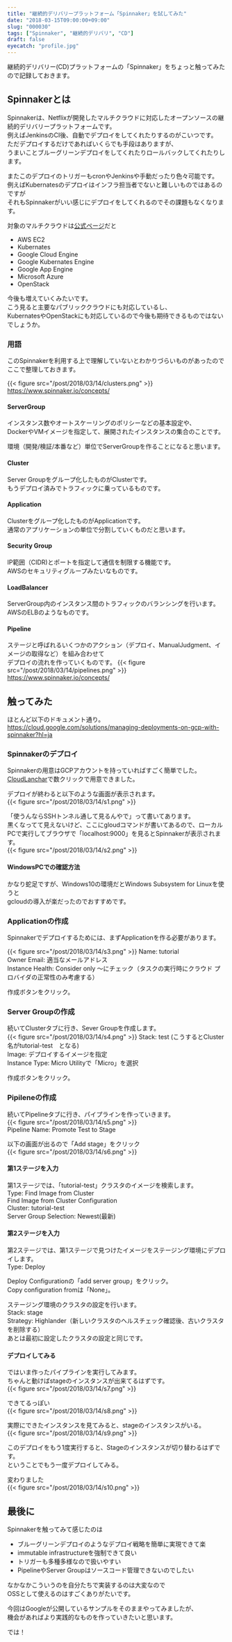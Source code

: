 ```yaml
---
title: "継続的デリバリープラットフォーム「Spinnaker」を試してみた"
date: "2018-03-15T09:00:00+09:00"
slug: "000030"
tags: ["Spinnaker", "継続的デリバリ", "CD"]
draft: false
eyecatch: "profile.jpg"
---
```

継続的デリバリー(CD)プラットフォームの「Spinnaker」をちょっと触ってみたので記録しておきます。

## Spinnakerとは
Spinnakerは、Netflixが開発したマルチクラウドに対応したオープンソースの継続的デリバリープラットフォームです。  
例えばJenkinsのCI後、自動でデプロイをしてくれたりするのがこいつです。  
ただデプロイするだけであればいくらでも手段はありますが、  
うまいことブルーグリーンデプロイをしてくれたりロールバックしてくれたりします。

またこのデプロイのトリガーもcronやJenkinsや手動だったり色々可能です。  
例えばKubernatesのデプロイはインフラ担当者でないと難しいものではあるのですが  
それもSpinnakerがいい感じにデプロイをしてくれるのでその課題もなくなります。

対象のマルチクラウドは[公式ページ](https://www.spinnaker.io/)だと

* AWS EC2
* Kubernates
* Google Cloud Engine
* Google Kubernates Engine
* Google App Engine
* Microsoft Azure
* OpenStack

今後も増えていくみたいです。  
こう見ると主要なパブリッククラウドにも対応しているし、  
KubernatesやOpenStackにも対応しているので今後も期待できるものではないでしょうか。

### 用語
このSpinnakerを利用する上で理解していないとわかりづらいものがあったのでここで整理しておきます。

{{< figure src="/post/2018/03/14/clusters.png" >}}
https://www.spinnaker.io/concepts/

#### ServerGroup
インスタンス数やオートスケーリングのポリシーなどの基本設定や、  
DockerやVMイメージを指定して、展開されたインスタンスの集合のことです。

環境（開発/検証/本番など）単位でServerGroupを作ることになると思います。

#### Cluster
Server Groupをグループ化したものがClusterです。  
もうデプロイ済みでトラフィックに乗っているものです。

#### Application
Clusterをグループ化したものがApplicationです。  
通常のアプリケーションの単位で分割していくものだと思います。

#### Security Group
IP範囲（CIDR)とポートを指定して通信を制限する機能です。  
AWSのセキュリティグループみたいなものです。

#### LoadBalancer
ServerGroup内のインスタンス間のトラフィックのバランシングを行います。  
AWSのELBのようなものです。

#### Pipeline
ステージと呼ばれるいくつかのアクション（デプロイ、ManualJudgment、イメージの取得など）を組み合わせて  
デプロイの流れを作っていくものです。
{{< figure src="/post/2018/03/14/pipelines.png" >}}
https://www.spinnaker.io/concepts/

## 触ってみた
ほとんど以下のドキュメント通り。  
https://cloud.google.com/solutions/managing-deployments-on-gcp-with-spinnaker?hl=ja

### Spinnakerのデプロイ
Spinnakerの用意はGCPアカウントを持っていればすごく簡単でした。  
[CloudLanchar](https://cloud.google.com/launcher/?q=spinnaker&hl=ja)で数クリックで用意できました。

デプロイが終わると以下のような画面が表示されます。  
{{< figure src="/post/2018/03/14/s1.png" >}}

「使うんならSSHトンネル通して見るんやで」って書いてあります。  
黒くなってて見えないけど、ここにgloudコマンドが書いてあるので、ローカルPCで実行してブラウザで「localhost:9000」を見るとSpinnakerが表示されます。  
{{< figure src="/post/2018/03/14/s2.png" >}}

#### WindowsPCでの確認方法
かなり蛇足ですが、Windows10の環境だとWindows Subsystem for Linuxを使うと  
gcloudの導入が楽だったのでおすすめです。

### Applicationの作成
Spinnakerでデプロイするためには、まずApplicationを作る必要があります。  

{{< figure src="/post/2018/03/14/s3.png" >}}
Name: tutorial  
Owner Email: 適当なメールアドレス  
Instance Health: Consider only ～にチェック（タスクの実行時にクラウド プロバイダの正常性のみ考慮する）  

作成ボタンをクリック。

### Server Groupの作成
続いてClusterタブに行き、Sever Groupを作成します。  
{{< figure src="/post/2018/03/14/s4.png" >}}
Stack: test (こうするとCluster名がtutorial-test　となる)  
Image: デプロイするイメージを指定  
Instance Type: Micro Utilityで「Micro」を選択  

作成ボタンをクリック。

### Pipileneの作成
続いてPipelineタブに行き、パイプラインを作っていきます。  
{{< figure src="/post/2018/03/14/s5.png" >}}  
Pipeline Name: Promote Test to Stage  

以下の画面が出るので「Add stage」をクリック  
{{< figure src="/post/2018/03/14/s6.png" >}}

#### 第1ステージを入力
第1ステージでは、「tutorial-test」クラスタのイメージを検索します。  
Type: Find Image from Cluster  
Find Image from Cluster Configuration  
  Cluster: tutorial-test  
  Server Group Selection: Newest(最新)  

#### 第2ステージを入力
第2ステージでは、第1ステージで見つけたイメージをステージング環境にデプロイします。  
Type: Deploy

Deploy Configurationの「add server group」をクリック。  
Copy configuration fromは「None」。

ステージング環境のクラスタの設定を行います。  
Stack: stage  
Strategy: Highlander（新しいクラスタのヘルスチェック確認後、古いクラスタを削除する）  
あとは最初に設定したクラスタの設定と同じです。

#### デプロイしてみる
ではいま作ったパイプラインを実行してみます。  
ちゃんと動けばstageのインスタンスが出来てるはずです。  
{{< figure src="/post/2018/03/14/s7.png" >}}  

できてるっぽい  
{{< figure src="/post/2018/03/14/s8.png" >}}

実際にできたインスタンスを見てみると、stageのインスタンスがいる。  
{{< figure src="/post/2018/03/14/s9.png" >}}

このデプロイをもう1度実行すると、Stageのインスタンスが切り替わるはずです。  
ということでもう一度デプロイしてみる。

変わりました  
{{< figure src="/post/2018/03/14/s10.png" >}}

## 最後に
Spinnakerを触ってみて感じたのは

* ブルーグリーンデプロイのようなデプロイ戦略を簡単に実現できて楽
* immutable infrastructureを強制できて良い
* トリガーも多種多様なので扱いやすい
* PipelineやServer Groupはソースコード管理できないのでしたい

なかなかこういうのを自分たちで実装するのは大変なので  
OSSとして使えるのはすごくありがたいです。  

今回はGoogleが公開しているサンプルをそのままやってみましたが、  
機会があればより実践的なものを作っていきたいと思います。

では！